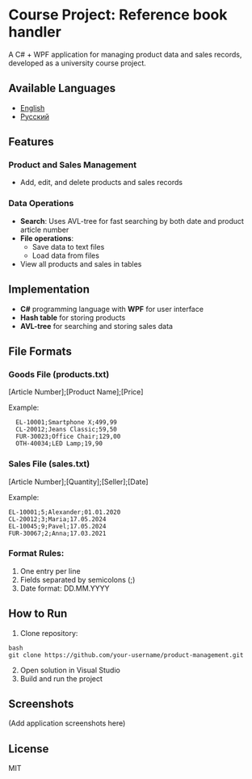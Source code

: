 # Course Project: Reference book handler

A C# + WPF application for managing product data and sales records, developed as a university course project.

## Available Languages
- [English](README.md)
- [Русский](README.ru.md)

## Features

### Product and Sales Management
- Add, edit, and delete products and sales records

### Data Operations
- **Search**:
  Uses AVL-tree for fast searching by both date and product article number
- **File operations**:
  - Save data to text files
  - Load data from files
- View all products and sales in tables

## Implementation
- **C#** programming language with **WPF** for user interface
- **Hash table** for storing products
- **AVL-tree** for searching and storing sales data

## File Formats

### Goods File (products.txt)
[Article Number];[Product Name];[Price]

Example:
```
  EL-10001;Smartphone X;499,99
  CL-20012;Jeans Classic;59,50
  FUR-30023;Office Chair;129,00
  OTH-40034;LED Lamp;19,90
```

### Sales File (sales.txt)
[Article Number];[Quantity];[Seller];[Date]

Example:
```
EL-10001;5;Alexander;01.01.2020
CL-20012;3;Maria;17.05.2024
EL-10045;9;Pavel;17.05.2024
FUR-30067;2;Anna;17.03.2021
```

### Format Rules:
1. One entry per line
2. Fields separated by semicolons (;)
3. Date format: DD.MM.YYYY

## How to Run

1. Clone repository:
  ```
  bash
  git clone https://github.com/your-username/product-management.git
  ```
2. Open solution in Visual Studio
3. Build and run the project

## Screenshots
(Add application screenshots here)

## License
MIT
